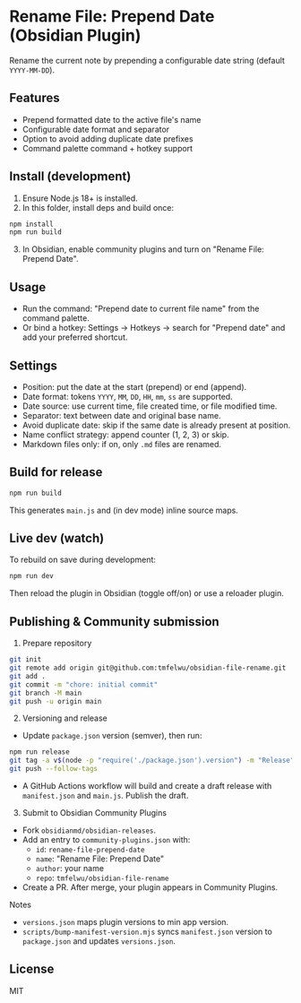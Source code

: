 # Rename File: Prepend Date (Obsidian Plugin)

Rename the current note by prepending a configurable date string (default `YYYY-MM-DD`).

## Features
- Prepend formatted date to the active file's name
- Configurable date format and separator
- Option to avoid adding duplicate date prefixes
- Command palette command + hotkey support

## Install (development)
1. Ensure Node.js 18+ is installed.
2. In this folder, install deps and build once:
```bash
npm install
npm run build
```
3. In Obsidian, enable community plugins and turn on "Rename File: Prepend Date".

## Usage
- Run the command: "Prepend date to current file name" from the command palette.
- Or bind a hotkey: Settings → Hotkeys → search for "Prepend date" and add your preferred shortcut.

## Settings
- Position: put the date at the start (prepend) or end (append).
- Date format: tokens `YYYY`, `MM`, `DD`, `HH`, `mm`, `ss` are supported.
- Date source: use current time, file created time, or file modified time.
- Separator: text between date and original base name.
- Avoid duplicate date: skip if the same date is already present at position.
- Name conflict strategy: append counter (1, 2, 3) or skip.
- Markdown files only: if on, only `.md` files are renamed.

## Build for release
```bash
npm run build
```
This generates `main.js` and (in dev mode) inline source maps.

## Live dev (watch)
To rebuild on save during development:
```bash
npm run dev
```
Then reload the plugin in Obsidian (toggle off/on) or use a reloader plugin.

## Publishing & Community submission
1) Prepare repository
```bash
git init
git remote add origin git@github.com:tmfelwu/obsidian-file-rename.git
git add .
git commit -m "chore: initial commit"
git branch -M main
git push -u origin main
```

2) Versioning and release
- Update `package.json` version (semver), then run:
```bash
npm run release
git tag -a v$(node -p "require('./package.json').version") -m "Release"
git push --follow-tags
```
- A GitHub Actions workflow will build and create a draft release with `manifest.json` and `main.js`. Publish the draft.

3) Submit to Obsidian Community Plugins
- Fork `obsidianmd/obsidian-releases`.
- Add an entry to `community-plugins.json` with:
  - `id`: `rename-file-prepend-date`
  - `name`: "Rename File: Prepend Date"
  - `author`: your name
  - `repo`: `tmfelwu/obsidian-file-rename`
- Create a PR. After merge, your plugin appears in Community Plugins.

Notes
- `versions.json` maps plugin versions to min app version.
- `scripts/bump-manifest-version.mjs` syncs `manifest.json` version to `package.json` and updates `versions.json`.

## License
MIT
